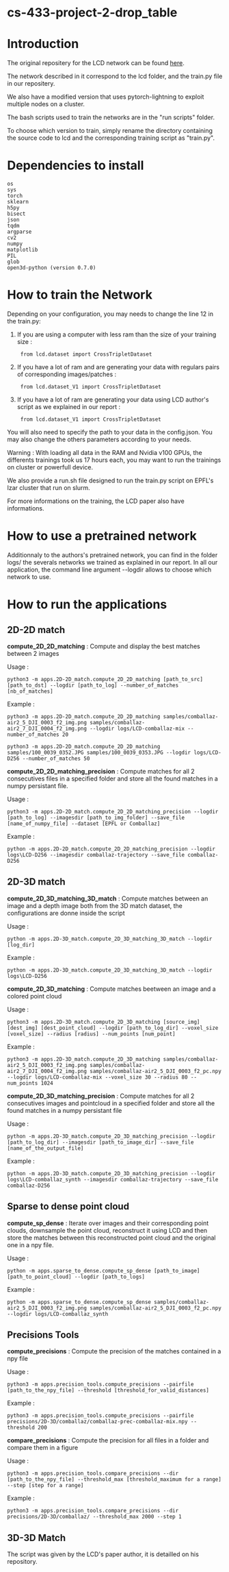 # cs-433-project-2-drop_table

# Introduction

The original repositery for the LCD network can be found [here](https://github.com/hkust-vgd/lcd).

The network described in it correspond to the lcd folder, and the train.py file in our repositery.

We also have a modified version that uses pytorch-lightning to exploit multiple nodes on a cluster.

The bash scripts used to train the networks are in the "run scripts" folder.

To choose which version to train, simply rename the directory containing the source code to lcd and the corresponding training script as "train.py".

# Dependencies to install
	
	os
    sys
    torch
    sklearn
    h5py
    bisect
    json
    tqdm
    argparse
    cv2
    numpy
    matplotlib
    PIL
    glob
    open3d-python (version 0.7.0)
    

# How to train the Network

Depending on your configuration, you may needs to change the line 12 in the train.py:
1. If you are using a computer with less ram than the size of your training size :

        from lcd.dataset import CrossTripletDataset

2. If you have a lot of ram and are generating your data with regulars pairs of corresponding images/patches :

        from lcd.dataset_V1 import CrossTripletDataset

3. If you have a lot of ram are generating your data using LCD author's script as we explained in our report :

        from lcd.dataset_V1 import CrossTripletDataset

You will also need to specify the path to your data in the config.json.
You may also change the others parameters according to your needs.

Warning : With loading all data in the RAM and Nvidia v100 GPUs, the differents trainings took us 17 hours each, you may want to run the trainings on cluster or powerfull device.

We also provide a run.sh file designed to run the train.py script on EPFL's Izar cluster that run on slurm.

For more informations on the training, the LCD paper also have informations.

# How to use a pretrained network

Additionnaly to the authors's pretrained network, you can find in the folder logs/ the severals networks we trained as explained in our report. In all our application, the command line argument --logdir allows to choose which network to use.

# How to run the applications

## 2D-2D match
**compute_2D_2D_matching** : Compute and display the best matches between 2 images

Usage :
    
    python3 -m apps.2D-2D_match.compute_2D_2D_matching [path_to_src] [path_to_dst] --logdir [path_to_log] --number_of_matches [nb_of_matches]

Example :
    
    python3 -m apps.2D-2D_match.compute_2D_2D_matching samples/comballaz-air2_5_DJI_0003_f2_img.png samples/comballaz-air2_7_DJI_0004_f2_img.png --logdir logs/LCD-comballaz-mix --number_of_matches 20

    python3 -m apps.2D-2D_match.compute_2D_2D_matching samples/100_0039_0352.JPG samples/100_0039_0353.JPG --logdir logs/LCD-D256 --number_of_matches 50


**compute_2D_2D_matching_precision** : Compute matches for all 2 consecutives files in a specified folder and store all the found matches in a numpy persistant file.

Usage : 

    python3 -m apps.2D-2D_match.compute_2D_2D_matching_precision --logdir [path_to_log] --imagesdir [path_to_img_folder] --save_file [name_of_numpy_file] --dataset [EPFL or Comballaz]

Example : 

    python -m apps.2D-2D_match.compute_2D_2D_matching_precision --logdir logs\LCD-D256 --imagesdir comballaz-trajectory --save_file comballaz-D256

## 2D-3D match

**compute_2D_3D_matching_3D_match** : Compute matches between an image and a depth image both from the 3D match dataset, the configurations are donne inside the script

Usage :

    python -m apps.2D-3D_match.compute_2D_3D_matching_3D_match --logdir [log_dir]

Example :

    python -m apps.2D-3D_match.compute_2D_3D_matching_3D_match --logdir logs\LCD-D256

**compute_2D_3D_matching** : Compute matches beetween an image and a colored point cloud

Usage :

    python3 -m apps.2D-3D_match.compute_2D_3D_matching [source_img] [dest_img] [dest_point_cloud] --logdir [path_to_log_dir] --voxel_size [voxel_size] --radius [radius] --num_points [num_point]

Example :

    python3 -m apps.2D-3D_match.compute_2D_3D_matching samples/comballaz-air2_5_DJI_0003_f2_img.png samples/comballaz-air2_7_DJI_0004_f2_img.png samples/comballaz-air2_5_DJI_0003_f2_pc.npy --logdir logs/LCD-comballaz-mix --voxel_size 30 --radius 80 --num_points 1024

**compute_2D_3D_matching_precision** : Compute matches for all 2 consecutives images and pointcloud in a specified folder and store all the found matches in a numpy persistant file

Usage :

    python -m apps.2D-3D_match.compute_2D_3D_matching_precision --logdir [path_to_log_dir] --imagesdir [path_to_image_dir] --save_file [name_of_the_output_file]


Example :
    
    python -m apps.2D-3D_match.compute_2D_3D_matching_precision --logdir logs\LCD-comballaz_synth --imagesdir comballaz-trajectory --save_file comballaz-D256


## Sparse to dense point cloud

**compute_sp_dense** : Iterate over images and their corresponding point clouds, downsample the point cloud, reconstruct it using LCD and then store the matches between this reconstructed point cloud and the original one in a npy file.

Usage :
    
    python -m apps.sparse_to_dense.compute_sp_dense [path_to_image] [path_to_point_cloud] --logdir [path_to_logs]


Example :

    python -m apps.sparse_to_dense.compute_sp_dense samples/comballaz-air2_5_DJI_0003_f2_img.png samples/comballaz-air2_5_DJI_0003_f2_pc.npy --logdir logs/LCD-comballaz_synth


## Precisions Tools

**compute_precisions** : Compute the precision of the matches contained in a npy file

Usage :

    python3 -m apps.precision_tools.compute_precisions --pairfile [path_to_the_npy_file] --threshold [threshold_for_valid_distances]

Example :

    python3 -m apps.precision_tools.compute_precisions --pairfile precisions/2D-3D/comballaz/comballaz-prec-comballaz-mix.npy --threshold 200

**compare_precisions** : Compute the precision for all files in a folder and compare them in a figure

Usage :

    python3 -m apps.precision_tools.compare_precisions --dir [path_to_the_npy_file] --threshold_max [threshold_maximum for a range] --step [step for a range]

Example :

    python3 -m apps.precision_tools.compare_precisions --dir precisions/2D-3D/comballaz/ --threshold_max 2000 --step 1

## 3D-3D Match

The script was given by the LCD's paper author, it is detailled on his repository.